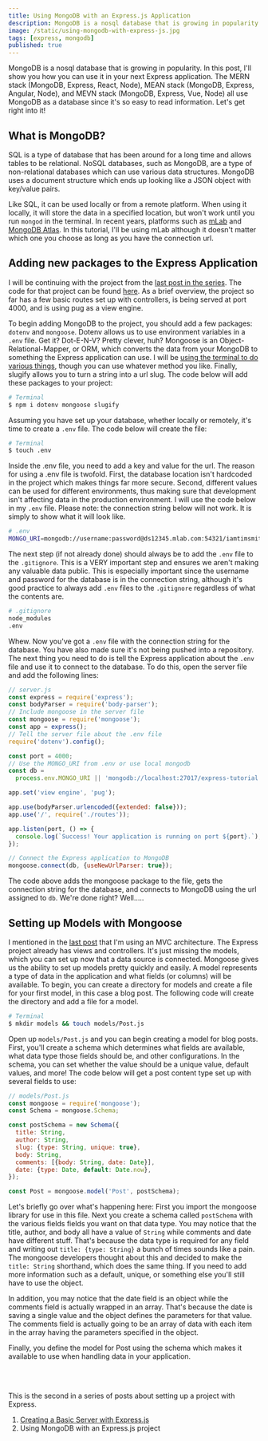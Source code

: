 ```yaml
---
title: Using MongoDB with an Express.js Application
description: MongoDB is a nosql database that is growing in popularity. In this post, I'll show you how you can use it in your next Express application.
image: /static/using-mongodb-with-express-js.jpg
tags: [express, mongodb]
published: true
---
```


MongoDB is a nosql database that is growing in popularity. In this post, I'll show you how you can use it in your next Express application. The MERN stack (MongoDB, Express, React, Node), MEAN stack (MongoDB, Express, Angular, Node), and MEVN stack (MongoDB, Express, Vue, Node) all use MongoDB as a database since it's so easy to read information. Let's get right into it!

## What is MongoDB?

SQL is a type of database that has been around for a long time and allows tables to be relational. NoSQL databases, such as MongoDB, are a type of non-relational databases which can use various data structures. MongoDB uses a document structure which ends up looking like a JSON object with key/value pairs.

Like SQL, it can be used locally or from a remote platform. When using it locally, it will store the data in a specified location, but won't work until you run `mongod` in the terminal. In recent years, platforms such as [mLab](https://mlab.com/) and [MongoDB Atlas](https://www.mongodb.com/cloud/atlas). In this tutorial, I'll be using mLab although it doesn't matter which one you choose as long as you have the connection url.

<Gif
  src='https://media.giphy.com/media/XHGAZo1d0vlSsWXEZP/giphy.mp4'
  width={300}
/>

## Adding new packages to the Express Application

I will be continuing with the project from the [last post in the series](/blog/creating-a-basic-server-with-express-js). The code for that project can be found [here](https://github.com/iamtimsmith/express-tutorials). As a brief overview, the project so far has a few basic routes set up with controllers, is being served at port 4000, and is using pug as a view engine.

To begin adding MongoDB to the project, you should add a few packages: `dotenv` and `mongoose`. Dotenv allows us to use environment variables in a `.env` file. Get it? Dot-E-N-V? Pretty clever, huh? Mongoose is an Object-Relational-Mapper, or ORM, which converts the data from your MongoDB to something the Express application can use. I will be [using the terminal to do various things](/blog/getting-started-with-the-linux-cli/), though you can use whatever method you like. Finally, slugify allows you to turn a string into a url slug. The code below will add these packages to your project:

```bash
# Terminal
$ npm i dotenv mongoose slugify
```

Assuming you have set up your database, whether locally or remotely, it's time to create a `.env` file. The code below will create the file:

```bash
# Terminal
$ touch .env
```

Inside the .env file, you need to add a key and value for the url. The reason for using a .env file is twofold. First, the database location isn't hardcoded in the project which makes things far more secure. Second, different values can be used for different environments, thus making sure that development isn't affecting data in the production environment. I will use the code below in my `.env` file. Please note: the connection string below will not work. It is simply to show what it will look like.

```bash
# .env
MONGO_URI=mongodb://username:password@ds12345.mlab.com:54321/iamtimsmith-express-tutorial
```

The next step (if not already done) should always be to add the `.env` file to the `.gitignore`. This is a VERY important step and ensures we aren't making any valuable data public. This is especially important since the username and password for the database is in the connection string, although it's good practice to always add `.env` files to the `.gitignore` regardless of what the contents are.

```bash
# .gitignore
node_modules
.env
```

Whew. Now you've got a `.env` file with the connection string for the database. You have also made sure it's not being pushed into a repository. The next thing you need to do is tell the Express application about the `.env` file and use it to connect to the database. To do this, open the server file and add the following lines:

```js
// server.js
const express = require('express');
const bodyParser = require('body-parser');
// Include mongoose in the server file
const mongoose = require('mongoose');
const app = express();
// Tell the server file about the .env file
require('dotenv').config();

const port = 4000;
// Use the MONGO_URI from .env or use local mongodb
const db =
  process.env.MONGO_URI || 'mongodb://localhost:27017/express-tutorial';

app.set('view engine', 'pug');

app.use(bodyParser.urlencoded({extended: false}));
app.use('/', require('./routes'));

app.listen(port, () => {
  console.log(`Success! Your application is running on port ${port}.`);
});

// Connect the Express application to MongoDB
mongoose.connect(db, {useNewUrlParser: true});
```

The code above adds the mongoose package to the file, gets the connection string for the database, and connects to MongoDB using the url assigned to `db`. We're done right? Well.....

<Gif src='https://media.giphy.com/media/s3d5ugcxFDApG/giphy.mp4' width={250} />

<EmailSignup title='Like this post? Join my mailing list!' />

## Setting up Models with Mongoose

I mentioned in the [last post](/blog/creating-a-basic-server-with-express-js) that I'm using an MVC architecture. The Express project already has views and controllers. It's just missing the models, which you can set up now that a data source is connected. Mongoose gives us the ability to set up models pretty quickly and easily. A model represents a type of data in the application and what fields (or columns) will be available. To begin, you can create a directory for models and create a file for your first model, in this case a blog post. The following code will create the directory and add a file for a model.

```bash
# Terminal
$ mkdir models && touch models/Post.js
```

Open up `models/Post.js` and you can begin creating a model for blog posts. First, you'll create a schema which determines what fields are available, what data type those fields should be, and other configurations. In the schema, you can set whether the value should be a unique value, default values, and more! The code below will get a post content type set up with several fields to use:

```js
// models/Post.js
const mongoose = require('mongoose');
const Schema = mongoose.Schema;

const postSchema = new Schema({
  title: String,
  author: String,
  slug: {type: String, unique: true},
  body: String,
  comments: [{body: String, date: Date}],
  date: {type: Date, default: Date.now},
});

const Post = mongoose.model('Post', postSchema);
```

Let's briefly go over what's happening here: First you import the mongoose library for use in this file. Next you create a schema called `postSchema` with the various fields fields you want on that data type. You may notice that the title, author, and body all have a value of `String` while comments and date have different stuff. That's because the data type is required for any field and writing out `title: {type: String}` a bunch of times sounds like a pain. The mongoose developers thought about this and decided to make the `title: String` shorthand, which does the same thing. If you need to add more information such as a default, unique, or something else you'll still have to use the object.

In addition, you may notice that the date field is an object while the comments field is actually wrapped in an array. That's because the date is saving a single value and the object defines the parameters for that value. The comments field is actually going to be an array of data with each item in the array having the parameters specified in the object.

Finally, you define the model for Post using the schema which makes it available to use when handling data in your application.

<br />
<br />

This is the second in a series of posts about setting up a project with Express.

1. [Creating a Basic Server with Express.js](/blog/creating-a-basic-server-with-express-js)
1. Using MongoDB with an Express.js project
<!-- 1. [Adding Authentication to an Express application with Passport.js](/blog/adding-auth-to-express-application-with-passport) -->
